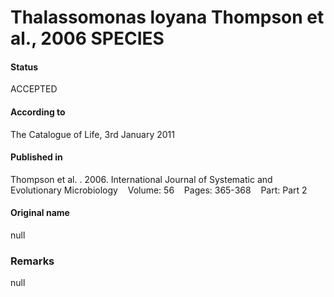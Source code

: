 # Thalassomonas loyana Thompson et al., 2006 SPECIES

#### Status
ACCEPTED

#### According to
The Catalogue of Life, 3rd January 2011

#### Published in
Thompson et al. . 2006. International Journal of Systematic and Evolutionary Microbiology    Volume: 56    Pages: 365-368    Part: Part 2

#### Original name
null

### Remarks
null